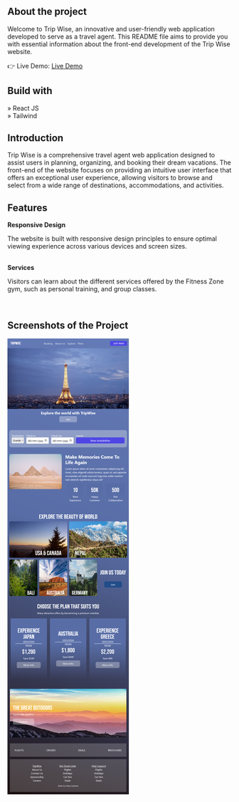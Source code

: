 <h2>About the project</h2>

  <p>Welcome to Trip Wise, an innovative and user-friendly web application developed to serve as a travel agent. This README file aims to provide you with essential information about the front-end development of the Trip Wise website.</p>

👉 Live Demo: <a href='https://trip-wise-sage.vercel.app/'>Live Demo</a>

<h2>Build with</h2>
» React JS<br>
» Tailwind<br>

<h2>Introduction</h2>
<p>Trip Wise is a comprehensive travel agent web application designed to assist users in planning, organizing, and booking their dream vacations. The front-end of the website focuses on providing an intuitive user interface that offers an exceptional user experience, allowing visitors to browse and select from a wide range of destinations, accommodations, and activities. </p>

<h2>Features</h2>
<b>Responsive Design</b>
<p>The website is built with responsive design principles to ensure optimal viewing experience across various devices and screen sizes. </p>
<br>
<b>Services</b>
<p>Visitors can learn about the different services offered by the Fitness Zone gym, such as personal training, and group classes.</p>
<br>
<h2>Screenshots of the Project</h2>

![Alt text](image-1.png)
